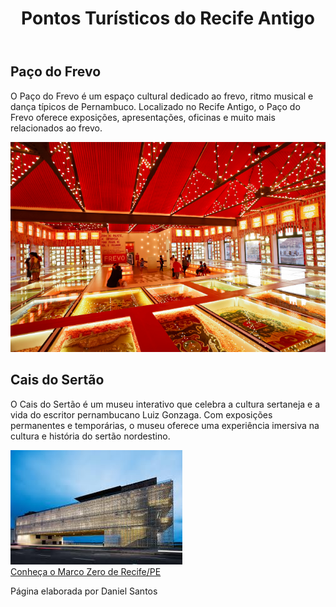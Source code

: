 <!DOCTYPE html>
<html lang="en">
<head>
    <meta charset="UTF-8">
    <meta name="viewport" content="width=device-width, initial-scale=1.0">
    <title>Pontos Turísticos do Recife Antigo</title>    
</head>
<body>
    <header>
        <h1>Pontos Turísticos do Recife Antigo</h1>
    </header>
    <div>
        <h2>Paço do Frevo</h2>
        <p>O Paço do Frevo é um espaço cultural dedicado ao frevo, ritmo musical e dança típicos de Pernambuco. Localizado no Recife Antigo, o Paço do Frevo oferece exposições, apresentações, oficinas e muito mais relacionados ao frevo.</p>
        <img src="/imagens/paco-do-frevo.jpg" alt="imagem do Paço do Frevo">
    </div>
    <div>
        <h2>Cais do Sertão</h2>
        <p>O Cais do Sertão é um museu interativo que celebra a cultura sertaneja e a vida do escritor pernambucano Luiz Gonzaga. Com exposições permanentes e temporárias, o museu oferece uma experiência imersiva na cultura e história do sertão nordestino.</p>
        <img src="/imagens/cais-do-sertao.jpg" alt="imagem do Cais do Sertão">
    </div>
    <div>
        <a href="/codigos/index.html">Conheça o Marco Zero de Recife/PE</a>
    </div>
    <footer>
        <p>Página elaborada por Daniel Santos</p>
    </footer>
</body>
</html>
